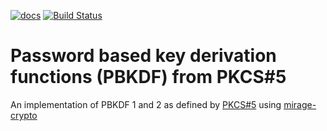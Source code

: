 [![docs](https://img.shields.io/badge/doc-online-blue.svg)](https://abeaumont.github.io/ocaml-pbkdf)
[![Build Status](https://travis-ci.org/abeaumont/ocaml-pbkdf.svg?branch=master)](https://travis-ci.org/abeaumont/ocaml-pbkdf)

# Password based key derivation functions (PBKDF) from PKCS#5

An implementation of PBKDF 1 and 2 as defined by [PKCS#5](https://tools.ietf.org/html/rfc2898) using [mirage-crypto](https://github.com/mirage/mirage-crypto)